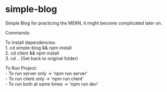 # simple-blog
Simple Blog for practicing the MERN, it might become complicated later on.

Commands:

  To install dependencies: <br />
    1. cd simple-blog && npm install <br />
    2. cd client && npm install <br />
    3. cd .. (Get back to original folder)

 
  To Run Project:<br />
    - To run server only -> 'npm run server'<br />
    - To run client only -> 'npm run client'<br />
    - To run both at same times -> 'npm run dev'
